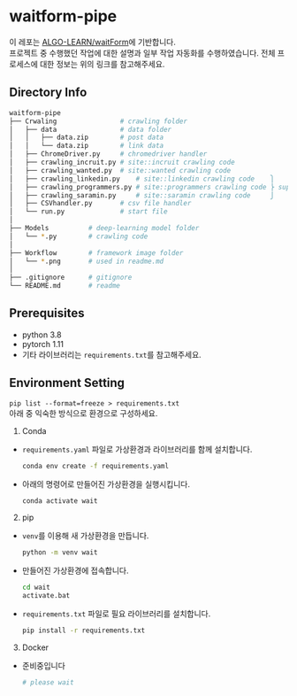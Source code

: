 # waitform-pipe
이 레포는 [ALGO-LEARN/waitForm](https://github.com/ALGO-LEARN/waitForm)에 기반합니다.  
프로젝트 중 수행했던 작업에 대한 설명과 일부 작업 자동화를 수행하였습니다. 전체 프로세스에 대한 정보는 위의 링크를 참고해주세요.

## Directory Info
```bash
waitform-pipe
├── Crwaling                # crawling folder
│   ├── data                # data folder
│   │   ├── data.zip        # post data
│   │   └── data.zip        # link data
│   ├── ChromeDriver.py     # chromedriver handler
│   ├── crawling_incruit.py # site::incruit crawling code
│   ├── crawling_wanted.py  # site::wanted crawling code
│   ├── crawling_linkedin.py    # site::linkedin crawling code    ⎫
│   ├── crawling_programmers.py # site::programmers crawling code ⎬ support by @tpqls0327
│   ├── crawling_saramin.py     # site::saramin crawling code     ⎭
│   ├── CSVhandler.py       # csv file handler
│   └── run.py              # start file
│
├── Models          # deep-learning model folder
│   └── *.py        # crawling code
│
├── Workflow        # framework image folder
│   └── *.png       # used in readme.md
│
├── .gitignore      # gitignore
└── README.md       # readme
```

## Prerequisites
- python 3.8
- pytorch 1.11
- 기타 라이브러리는 `requirements.txt`를 참고해주세요.

## Environment Setting
`pip list --format=freeze > requirements.txt`  
아래 중 익숙한 방식으로 환경으로 구성하세요.  
1. Conda
- `requirements.yaml` 파일로 가상환경과 라이브러리를 함께 설치합니다.
  ```bash
  conda env create -f requirements.yaml
  ```
- 아래의 명령어로 만들어진 가상환경을 실행시킵니다.
  ```bash
  conda activate wait
  ```

2. pip
- `venv`를 이용해 새 가상환경을 만듭니다.
  ```bash
  python -m venv wait
  ```
- 만들어진 가상환경에 접속합니다.
  ```bash
  cd wait
  activate.bat
  ```
- `requirements.txt` 파일로 필요 라이브러리를 설치합니다.
  ```bash
  pip install -r requirements.txt
  ```

3. Docker
- 준비중입니다
  ```bash
  # please wait
  ```

